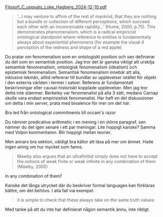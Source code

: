

[Filosofi_C_uppsats_Loke_Hagberg_2024-12-10.pdf](file:///C:/Users/Katte/Documents/Academic/Flowback/Filosofi_C_uppsats_Loke_Hagberg_2024-12-10.pdf)


> ‘…I may venture to affirm of the rest of mankind, that they are nothing but a bundle or collection of different perceptions, which succeed each other with an inconceivable rapidity…’ (Hume, 2000, p.75). This demonstrates phenomenalism, which is a radical empiricist ontological standpoint where reference to entities is fundamentally always about experiential phenomena (for example the visual 4 perception of the redness and shape of a red apple)


Du pratar om fenomenalism som en ontologiskt position och sen definierar du det som en semantisk position. Jag tror det är ganska viktigt att urskilja semantisk fenomenalism, ontologisk fenomenalism (idealism) och epistemisk fenomenalism. Semantisk fenomenalism innebär att alla, inklusive lekmän, alltid refererar till bundlar av upplevelser istället för objekt i den externa världen i termer i satser. Referens är fundamentalt beskrivningar eller causal-historiskt kopplade upplevelser. Men jag tror detta inte stämmer. Berkeley var fenomenalist på alla 3 sätt, medans Carnap skulle vara endast empirisistisk fenomenalist. Har haft en del diskussioner om detta i min server, prata med bivalence för mer om det här. 



Bra led från ontological commitments till occam's razor



Du nämner predicative arithmetic i en mening i en större paragraf, sen nämner du det igen senare i ett par meningar. Lite hoppigt kanske? Samma med Volpin kommentaren. Blir hoppigt mellan teorier. 

Men annars bra sektion, väldigt bra källor att läsa på mer om ämnet. Hade ingen aning om hur mycket som fanns.



> Mawby also argues that an ultrafinitist simply does not have to accept the notions of weak finite or weak infinite in any combination of them (Mawby, 2005)

In any combination of them?



Kanske det långa utrycket där du beskriver formal languages kan förklaras bättre, om det behövs. I alla fall via exempel. 



> it is simple to check that these always take on the same truth values:

Med tanke på att du inte har definierat någon semantik ännu, inte riktigt. 